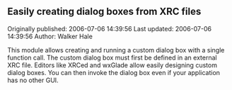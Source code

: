 ## Easily creating dialog boxes from XRC files 
Originally published: 2006-07-06 14:39:56 
Last updated: 2006-07-06 14:39:56 
Author: Walker Hale 
 
This module allows creating and running a custom dialog box with a single function call. The custom dialog box must first be defined in an external XRC file. Editors like XRCed and wxGlade allow easily designing custom dialog boxes. You can then invoke the dialog box even if your application has no other GUI.